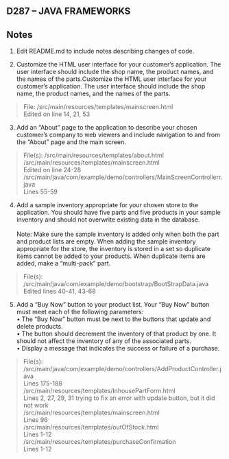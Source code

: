 <!--<strong>DO NOT DISTRIBUTE OR PUBLICLY POST SOLUTIONS TO THESE LABS. MAKE ALL FORKS OF THIS REPOSITORY WITH SOLUTION CODE PRIVATE. PLEASE REFER TO THE STUDENT CODE OF CONDUCT AND ETHICAL EXPECTATIONS FOR COLLEGE OF INFORMATION TECHNOLOGY STUDENTS FOR SPECIFICS. ** </strong>-->


## D287 – JAVA FRAMEWORKS


## Notes
1.	Edit README.md to include notes describing changes of code.

2. Customize the HTML user interface for your customer’s application. The user interface should include the shop name, the product names, and the names of the parts.Customize the HTML user interface for your customer’s application. The user interface should include the shop name, the product names, and the names of the parts.
> File: /src/main/resources/templates/mainscreen.html <br> Edited on line 14, 21, 53
3. Add an “About” page to the application to describe your chosen customer’s company to web viewers and include navigation to and from the “About” page and the main screen.
> File(s): /src/main/resources/templates/about.html<br>/src/main/resources/templates/mainscreen.html <br> Edited on line 24-28
> /src/main/java/com/example/demo/controllers/MainScreenControllerr.java<br>
> Lines 55-59
4. Add a sample inventory appropriate for your chosen store to the application. You should have five parts and five products in your sample inventory and should not overwrite existing data in the database.
    <br> <br>Note: Make sure the sample inventory is added only when both the part and product lists are empty. When adding the sample inventory appropriate for the store, the inventory is stored in a set so duplicate items cannot be added to your products. When duplicate items are added, make a “multi-pack” part.
>File(s): /src/main/java/com/example/demo/bootstrap/BootStrapData.java <br>
> Edited lines 40-41, 43-68 <br>
5. Add a “Buy Now” button to your product list. Your “Buy Now” button must meet each of the following parameters:
   <br>•  The “Buy Now” button must be next to the buttons that update and delete products.
   <br>•  The button should decrement the inventory of that product by one. It should not affect the inventory of any of the associated parts.
   <br>•  Display a message that indicates the success or failure of a purchase.
>File(s): /src/main/java/com/example/demo/controllers/AddProductController.java<br>
> Lines 175-188<br>
> /src/main/resources/templates/InhousePartForm.html<br>
> Lines 2, 27, 29, 31 trying to fix an error with update button, but it did not work<br>
> /src/main/resources/templates/mainscreen.html<br>
> Lines 96<br>
> /src/main/resources/templates/outOfStock.html<br>
> Lines 1-12 <br>
> /src/main/resources/templates/purchaseConfirmation<br>
> Lines 1-12 <br>